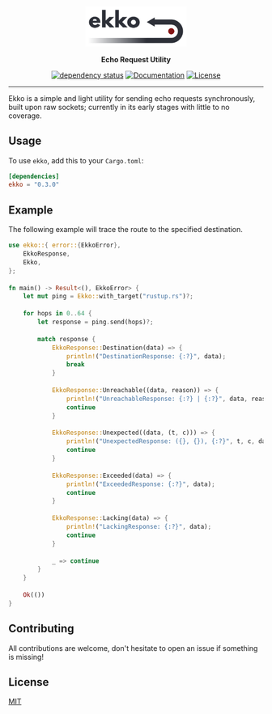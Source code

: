 <div align="center">

<img width="200" src="https://raw.githubusercontent.com/dev-bio/Ekko/master/media/ekko.svg" alt="Ekko - Echo Request Utility"/>

__Echo Request Utility__

[![dependency status](https://deps.rs/crate/ekko/0.3.0/status.svg)](https://deps.rs/crate/ekko/0.3.0)
[![Documentation](https://docs.rs/ekko/badge.svg)](https://docs.rs/ekko)
[![License](https://img.shields.io/crates/l/ekko.svg)](https://choosealicense.com/licenses/mit/)

</div>

---

Ekko is a simple and light utility for sending echo requests synchronously, built upon raw sockets; currently in its early stages with little to no coverage.

## Usage
To use `ekko`, add this to your `Cargo.toml`:

```toml
[dependencies]
ekko = "0.3.0"
```

## Example
The following example will trace the route to the specified destination.
```rust
use ekko::{ error::{EkkoError},
    EkkoResponse,
    Ekko,
};

fn main() -> Result<(), EkkoError> {
    let mut ping = Ekko::with_target("rustup.rs")?;

    for hops in 0..64 {
        let response = ping.send(hops)?;

        match response {
            EkkoResponse::Destination(data) => {
                println!("DestinationResponse: {:?}", data);
                break
            }

            EkkoResponse::Unreachable((data, reason)) => {
                println!("UnreachableResponse: {:?} | {:?}", data, reason);
                continue
            }

            EkkoResponse::Unexpected((data, (t, c))) => {
                println!("UnexpectedResponse: ({}, {}), {:?}", t, c, data);
                continue
            }

            EkkoResponse::Exceeded(data) => {
                println!("ExceededResponse: {:?}", data);
                continue
            }

            EkkoResponse::Lacking(data) => {
                println!("LackingResponse: {:?}", data);
                continue
            }

            _ => continue
        }
    }

    Ok(())
}
```

## Contributing
All contributions are welcome, don't hesitate to open an issue if something is missing!

## License
[MIT](https://choosealicense.com/licenses/mit/)
